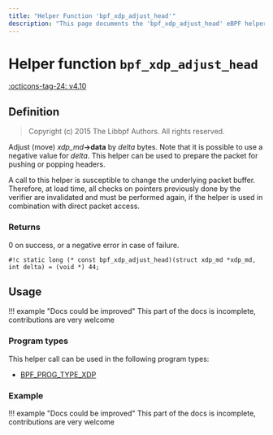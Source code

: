 ```yaml
---
title: "Helper Function 'bpf_xdp_adjust_head'"
description: "This page documents the 'bpf_xdp_adjust_head' eBPF helper function, including its defintion, usage, program types that can use it, and examples."
---
```

# Helper function `bpf_xdp_adjust_head`

<!-- [FEATURE_TAG](bpf_xdp_adjust_head) -->
[:octicons-tag-24: v4.10](https://github.com/torvalds/linux/commit/17bedab2723145d17b14084430743549e6943d03)
<!-- [/FEATURE_TAG] -->

## Definition

> Copyright (c) 2015 The Libbpf Authors. All rights reserved.


<!-- [HELPER_FUNC_DEF] -->
Adjust (move) _xdp_md_**->data** by _delta_ bytes. Note that it is possible to use a negative value for _delta_. This helper can be used to prepare the packet for pushing or popping headers.

A call to this helper is susceptible to change the underlying packet buffer. Therefore, at load time, all checks on pointers previously done by the verifier are invalidated and must be performed again, if the helper is used in combination with direct packet access.

### Returns

0 on success, or a negative error in case of failure.

`#!c static long (* const bpf_xdp_adjust_head)(struct xdp_md *xdp_md, int delta) = (void *) 44;`
<!-- [/HELPER_FUNC_DEF] -->

## Usage

!!! example "Docs could be improved"
    This part of the docs is incomplete, contributions are very welcome

### Program types

This helper call can be used in the following program types:

<!-- DO NOT EDIT MANUALLY -->
<!-- [HELPER_FUNC_PROG_REF] -->
 * [BPF_PROG_TYPE_XDP](../program-type/BPF_PROG_TYPE_XDP.md)
<!-- [/HELPER_FUNC_PROG_REF] -->

### Example

!!! example "Docs could be improved"
    This part of the docs is incomplete, contributions are very welcome
